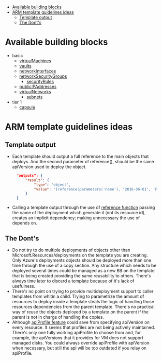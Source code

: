 - [Available building blocks](#available-building-blocks)
- [ARM template guidelines ideas](#arm-template-guidelines-ideas)
    - [Template output](#template-output)
    - [The Dont's](#the-donts)
# Available building blocks
- basic
    - [virtualMachines](/basic/Microsoft.Compute/virtualMachines/help.md)
    - [vaults](/basic/Microsoft.KeyVault/vaults/help.md)
    - [networkInterfaces](/basic/Microsoft.Network/networkInterfaces/help.md)
    - [networkSecurityGroups](/basic/Microsoft.Network/networkSecurityGroups/help.md)
        - [securityRules](/basic/Microsoft.Network/networkSecurityGroups/securityRules/help.md)
    - [publicIPAddresses](/basic/Microsoft.Network/publicIPAddresses/help.md)
    - [virtualNetworks](/basic/Microsoft.Network/virtualNetworks/help.md)
        - [subnets](/basic/Microsoft.Network/subnets/help.md)
- tier 1
    - [capsule](./tier1/capsule/help.md)
# ARM template guidelines ideas
## Template output
- Each template should output a full reference to the main objects that deploys. And the second parameter of reference(), should be the same apiVersion used to deploy the object.
  ```json
    "outputs": {
        "result": {
            "type": "object",
            "value": "[reference(parameters('name'), '2016-06-01', 'Full')]"
        }
    }
  ```
- Calling a template output through the use of [reference function](https://docs.microsoft.com/en-us/azure/azure-resource-manager/resource-group-template-functions-resource#reference) passing the name of the deployment which generate it (not its resource id), creates an implicit dependency; making unnecessary the use of depends on.
## The Dont's
- Do not try to do multiple deployments of objects other than Microsoft.Resources/deployments on the template you are creating. Only Azure's deployments objects should be deployed more than one time through the use of a copy section. Any structure which needs to be deployed several times could be managed as a new BB on the template that is being created providing the same reusability to others. There's always time later to discard a template because of it's lack of usefulness.
- There's no point on trying to provide multideployment support to caller templates from whitin a child. Trying to parametrize the amount of resources to deploy inside a template steals the logic of handling those resources dependencies from the parent template. There's no practical way of reuse the objects deployed by a template on the parent if the parent is not in charge of handling the copies.
- Although [apiProfile feature](https://docs.microsoft.com/en-us/azure/azure-stack/user/azure-stack-version-profiles) could save from specifying apiVersion on every resource. It seems that profiles are not being actively maintained. There's only one fully working apiProfile to choose from and, for example, the apiVersions that it provides for VM does not support managed disks. You could always override apiProfile with apiVersion when necessary, but still the api will be too outdated if you relay on apiProfile.
